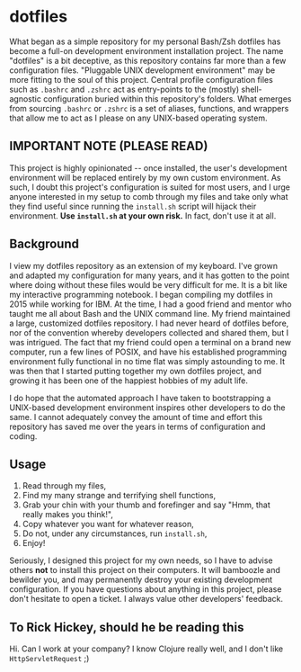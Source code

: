 # dotfiles

What began as a simple repository for my personal Bash/Zsh dotfiles has become a
full-on development environment installation project. The name "dotfiles" is a
bit deceptive, as this repository contains far more than a few configuration
files. "Pluggable UNIX development environment" may be more fitting to the soul
of this project. Central profile configuration files such as `.bashrc` and
`.zshrc` act as entry-points to the (mostly) shell-agnostic configuration buried
within this repository's folders. What emerges from sourcing `.bashrc` or
`.zshrc` is a set of aliases, functions, and wrappers that allow me to act as I
please on any UNIX-based operating system.

## IMPORTANT NOTE (PLEASE READ)

This project is highly opinionated -- once installed, the user's development
environment will be replaced entirely by my own custom environment. As such, I
doubt this project's configuration is suited for most users, and I urge anyone
interested in my setup to comb through my files and take only what they find
useful since running the `install.sh` script will hijack their environment.
**Use `install.sh` at your own risk.** In fact, don't use it at all.

## Background

I view my dotfiles repository as an extension of my keyboard. I've grown and
adapted my configuration for many years, and it has gotten to the point where
doing without these files would be very difficult for me. It is a bit like my
interactive programming notebook. I began compiling my dotfiles in 2015 while
working for IBM. At the time, I had a good friend and mentor who taught me all
about Bash and the UNIX command line. My friend maintained a large, customized
dotfiles repository. I had never heard of dotfiles before, nor of the convention
whereby developers collected and shared them, but I was intrigued. The fact that
my friend could open a terminal on a brand new computer, run a few lines of
POSIX, and have his established programming environment fully functional in no
time flat was simply astounding to me. It was then that I started putting
together my own dotfiles project, and growing it has been one of the happiest
hobbies of my adult life.

I do hope that the automated approach I have taken to bootstrapping a UNIX-based
development environment inspires other developers to do the same. I cannot
adequately convey the amount of time and effort this repository has saved me
over the years in terms of configuration and coding.

## Usage

1. Read through my files,
1. Find my many strange and terrifying shell functions,
1. Grab your chin with your thumb and forefinger and say "Hmm, that really makes
   you think!",
1. Copy whatever you want for whatever reason,
1. Do not, under any circumstances, run `install.sh`,
1. Enjoy!

Seriously, I designed this project for my own needs, so I have to advise others
**not** to install this project on their computers. It will bamboozle and
bewilder you, and may permanently destroy your existing development
configuration. If you have questions about anything in this project, please
don't hesitate to open a ticket. I always value other developers' feedback.

## To Rick Hickey, should he be reading this

Hi. Can I work at your company? I know Clojure really well, and I don't like
`HttpServletRequest` ;)
